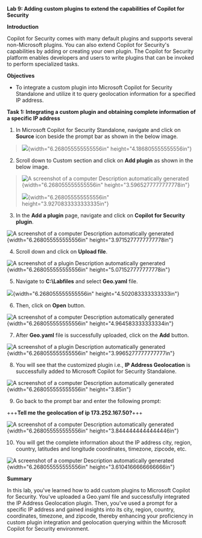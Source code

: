 **Lab 9: Adding custom plugins to extend the capabilities of Copilot for
Security**

**Introduction**

Copilot for Security comes with many default plugins and supports
several non-Microsoft plugins. You can also extend Copilot for
Security\'s capabilities by adding or creating your own plugin. The
Copilot for Security platform enables developers and users to write
plugins that can be invoked to perform specialized tasks.

**Objectives**

-   To integrate a custom plugin into Microsoft Copilot for Security
    Standalone and utilize it to query geolocation information for a
    specified IP address.

**Task 1: Integrating a custom plugin and obtaining complete information
of a specific IP address**

1.  In Microsoft Copilot for Security Standalone, navigate and click on
    **Source** icon beside the prompt bar as shown in the below image.

> ![](./media/image1.png){width="6.268055555555556in"
> height="4.186805555555556in"}

2.  Scroll down to Custom section and click on **Add plugin** as shown
    in the below image.

> ![A screenshot of a computer Description automatically
> generated](./media/image2.png){width="6.268055555555556in"
> height="3.5965277777777778in"}
>
> ![](./media/image3.png){width="6.268055555555556in"
> height="3.9270833333333335in"}

3.  In the **Add a plugin** page, navigate and click on **Copilot for
    Security plugin**.

![A screenshot of a computer Description automatically
generated](./media/image4.png){width="6.268055555555556in"
height="3.9715277777777778in"}

4.  Scroll down and click on **Upload file**.

![A screenshot of a plugin Description automatically
generated](./media/image5.png){width="6.268055555555556in"
height="5.071527777777778in"}

5.  Navigate to **C:\\Labfiles** and select **Geo.yaml** file.

![](./media/image6.png){width="6.268055555555556in"
height="4.502083333333333in"}

6.  Then, click on **Open** button.

![A screenshot of a computer Description automatically
generated](./media/image7.png){width="6.268055555555556in"
height="4.964583333333334in"}

7.  After **Geo.yaml** file is successfully uploaded, click on the
    **Add** button.

![A screenshot of a plugin Description automatically
generated](./media/image8.png){width="6.268055555555556in"
height="3.9965277777777777in"}

8.  You will see that the customized plugin i.e., **IP Address
    Geolocation** is successfully added to Microsoft Copilot for
    Security Standalone.

![A screenshot of a computer Description automatically
generated](./media/image9.png){width="6.268055555555556in"
height="3.85in"}

9.  Go back to the prompt bar and enter the following prompt:

+++**Tell me the geolocation of ip 173.252.167.50?**+++

![A screenshot of a computer Description automatically
generated](./media/image10.png){width="6.268055555555556in"
height="3.8444444444444446in"}

10. You will get the complete information about the IP address city,
    region, country, latitudes and longitude coordinates, timezone,
    zipcode, etc.

![A screenshot of a computer Description automatically
generated](./media/image11.png){width="6.268055555555556in"
height="3.6104166666666666in"}

**Summary**

In this lab, you've learned how to add custom plugins to Microsoft
Copilot for Security. You've uploaded a Geo.yaml file and successfully
integrated the IP Address Geolocation plugin. Then, you've used a prompt
for a specific IP address and gained insights into its city, region,
country, coordinates, timezone, and zipcode, thereby enhancing your
proficiency in custom plugin integration and geolocation querying within
the Microsoft Copilot for Security environment.
